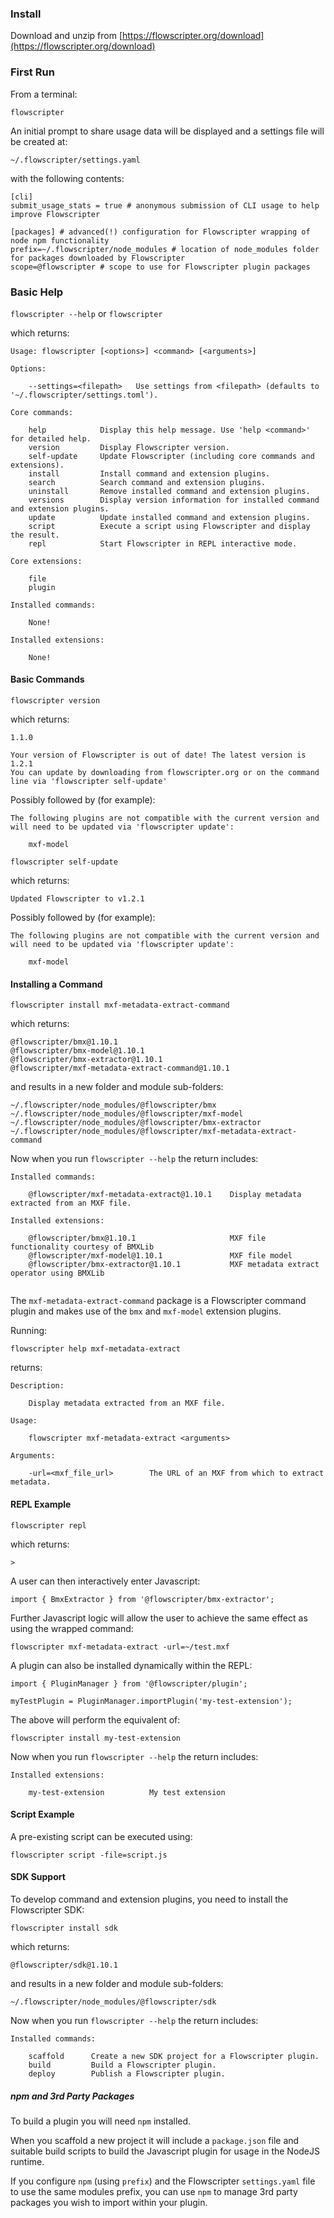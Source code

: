 ### Install

Download and unzip from [https://flowscripter.org/download](https://flowscripter.org/download)

### First Run

From a terminal:

`flowscripter` 

An initial prompt to share usage data will be displayed and a settings file will be created at:

`~/.flowscripter/settings.yaml`

with the following contents:

```
[cli]
submit_usage_stats = true # anonymous submission of CLI usage to help improve Flowscripter

[packages] # advanced(!) configuration for Flowscripter wrapping of node npm functionality 
prefix=~/.flowscripter/node_modules # location of node_modules folder for packages downloaded by Flowscripter
scope=@flowscripter # scope to use for Flowscripter plugin packages
```

### Basic Help

`flowscripter --help` or `flowscripter`

which returns:

```
Usage: flowscripter [<options>] <command> [<arguments>]

Options:

	--settings=<filepath>	Use settings from <filepath> (defaults to '~/.flowscripter/settings.toml').

Core commands:

    help            Display this help message. Use 'help <command>' for detailed help.
    version         Display Flowscripter version.
    self-update     Update Flowscripter (including core commands and extensions).
    install         Install command and extension plugins.
    search          Search command and extension plugins.
    uninstall       Remove installed command and extension plugins.
    versions        Display version information for installed command and extension plugins.
    update          Update installed command and extension plugins.
    script          Execute a script using Flowscripter and display the result.
    repl            Start Flowscripter in REPL interactive mode.

Core extensions:

    file
    plugin
    
Installed commands:

    None!
	
Installed extensions:

    None!
```

#### Basic Commands

`flowscripter version`

which returns:

```
1.1.0

Your version of Flowscripter is out of date! The latest version is 1.2.1 
You can update by downloading from flowscripter.org or on the command line via 'flowscripter self-update'
```

Possibly followed by (for example):
```
The following plugins are not compatible with the current version and will need to be updated via 'flowscripter update':

    mxf-model
```

`flowscripter self-update`

which returns:

```
Updated Flowscripter to v1.2.1
```

Possibly followed by (for example):
```
The following plugins are not compatible with the current version and will need to be updated via 'flowscripter update':

    mxf-model
```

#### Installing a Command

`flowscripter install mxf-metadata-extract-command`

which returns:

```
@flowscripter/bmx@1.10.1
@flowscripter/bmx-model@1.10.1
@flowscripter/bmx-extractor@1.10.1
@flowscripter/mxf-metadata-extract-command@1.10.1
```

and results in a new folder and module sub-folders:

```
~/.flowscripter/node_modules/@flowscripter/bmx
~/.flowscripter/node_modules/@flowscripter/mxf-model
~/.flowscripter/node_modules/@flowscripter/bmx-extractor
~/.flowscripter/node_modules/@flowscripter/mxf-metadata-extract-command
```

Now when you run `flowscripter --help` the return includes:

```
Installed commands:

    @flowscripter/mxf-metadata-extract@1.10.1    Display metadata extracted from an MXF file.
	
Installed extensions:

    @flowscripter/bmx@1.10.1                     MXF file functionality courtesy of BMXLib
    @flowscripter/mxf-model@1.10.1               MXF file model
    @flowscripter/bmx-extractor@1.10.1           MXF metadata extract operator using BMXLib
	
```

The `mxf-metadata-extract-command` package is a Flowscripter command plugin and makes use of the `bmx` and `mxf-model` 
extension plugins.


Running:

`flowscripter help mxf-metadata-extract`

returns:

```
Description: 

    Display metadata extracted from an MXF file.

Usage:

    flowscripter mxf-metadata-extract <arguments>

Arguments:

    -url=<mxf_file_url>        The URL of an MXF from which to extract metadata.
```

#### REPL Example

`flowscripter repl`

which returns:

```
> 
```

A user can then interactively enter Javascript:

```
import { BmxExtractor } from '@flowscripter/bmx-extractor';
```

Further Javascript logic will allow the user to achieve the same effect as using the wrapped command:

`flowscripter mxf-metadata-extract -url=~/test.mxf`

A plugin can also be installed dynamically within the REPL:

```
import { PluginManager } from '@flowscripter/plugin';

myTestPlugin = PluginManager.importPlugin('my-test-extension');

```

The above will perform the equivalent of:
 
`flowscripter install my-test-extension`

Now when you run `flowscripter --help` the return includes:

```
Installed extensions:

    my-test-extension          My test extension
```

#### Script Example

A pre-existing script can be executed using:

`flowscripter script -file=script.js`

#### SDK Support

To develop command and extension plugins, you need to install the Flowscripter SDK:

`flowscripter install sdk`

which returns:

```
@flowscripter/sdk@1.10.1
```

and results in a new folder and module sub-folders:

```
~/.flowscripter/node_modules/@flowscripter/sdk
```

Now when you run `flowscripter --help` the return includes:

```
Installed commands:

    scaffold      Create a new SDK project for a Flowscripter plugin.
    build         Build a Flowscripter plugin.
    deploy        Publish a Flowscripter plugin.
```

##### npm and 3rd Party Packages

To build a plugin you will need `npm` installed.

When you scaffold a new project it will include a `package.json` file and suitable build scripts to build
 the Javascript plugin for usage in the NodeJS runtime.

If you configure `npm` (using `prefix`) and the Flowscripter `settings.yaml` file to use 
the same modules prefix, you can use `npm` to manage 3rd party packages you wish to import within your plugin.

